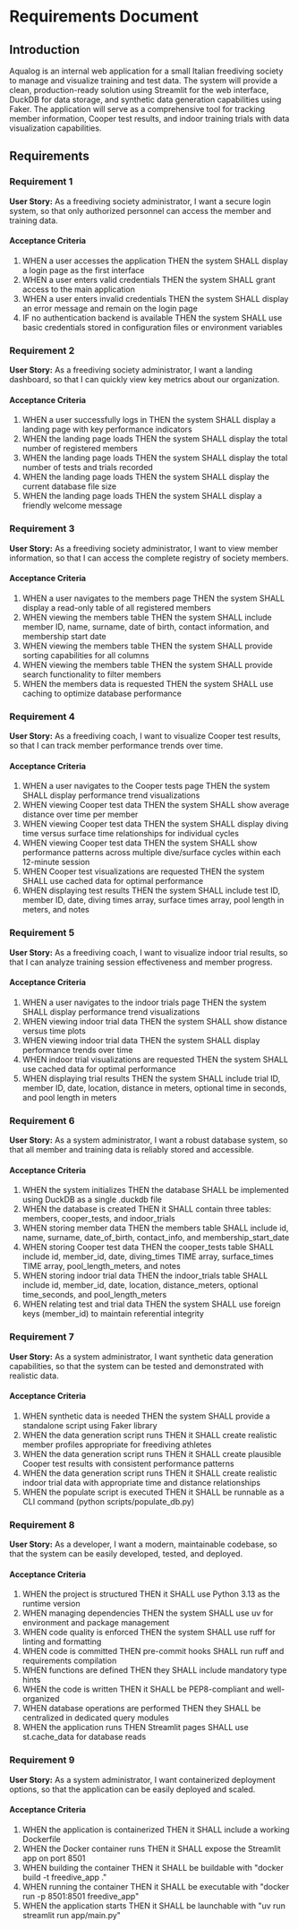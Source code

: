 # Requirements Document

## Introduction

Aqualog is an internal web application for a small Italian freediving society to manage and visualize training and test data. The system will provide a clean, production-ready solution using Streamlit for the web interface, DuckDB for data storage, and synthetic data generation capabilities using Faker. The application will serve as a comprehensive tool for tracking member information, Cooper test results, and indoor training trials with data visualization capabilities.

## Requirements

### Requirement 1

**User Story:** As a freediving society administrator, I want a secure login system, so that only authorized personnel can access the member and training data.

#### Acceptance Criteria

1. WHEN a user accesses the application THEN the system SHALL display a login page as the first interface
2. WHEN a user enters valid credentials THEN the system SHALL grant access to the main application
3. WHEN a user enters invalid credentials THEN the system SHALL display an error message and remain on the login page
4. IF no authentication backend is available THEN the system SHALL use basic credentials stored in configuration files or environment variables

### Requirement 2

**User Story:** As a freediving society administrator, I want a landing dashboard, so that I can quickly view key metrics about our organization.

#### Acceptance Criteria

1. WHEN a user successfully logs in THEN the system SHALL display a landing page with key performance indicators
2. WHEN the landing page loads THEN the system SHALL display the total number of registered members
3. WHEN the landing page loads THEN the system SHALL display the total number of tests and trials recorded
4. WHEN the landing page loads THEN the system SHALL display the current database file size
5. WHEN the landing page loads THEN the system SHALL display a friendly welcome message

### Requirement 3

**User Story:** As a freediving society administrator, I want to view member information, so that I can access the complete registry of society members.

#### Acceptance Criteria

1. WHEN a user navigates to the members page THEN the system SHALL display a read-only table of all registered members
2. WHEN viewing the members table THEN the system SHALL include member ID, name, surname, date of birth, contact information, and membership start date
3. WHEN viewing the members table THEN the system SHALL provide sorting capabilities for all columns
4. WHEN viewing the members table THEN the system SHALL provide search functionality to filter members
5. WHEN the members data is requested THEN the system SHALL use caching to optimize database performance

### Requirement 4

**User Story:** As a freediving coach, I want to visualize Cooper test results, so that I can track member performance trends over time.

#### Acceptance Criteria

1. WHEN a user navigates to the Cooper tests page THEN the system SHALL display performance trend visualizations
2. WHEN viewing Cooper test data THEN the system SHALL show average distance over time per member
3. WHEN viewing Cooper test data THEN the system SHALL display diving time versus surface time relationships for individual cycles
4. WHEN viewing Cooper test data THEN the system SHALL show performance patterns across multiple dive/surface cycles within each 12-minute session
4. WHEN Cooper test visualizations are requested THEN the system SHALL use cached data for optimal performance
5. WHEN displaying test results THEN the system SHALL include test ID, member ID, date, diving times array, surface times array, pool length in meters, and notes

### Requirement 5

**User Story:** As a freediving coach, I want to visualize indoor trial results, so that I can analyze training session effectiveness and member progress.

#### Acceptance Criteria

1. WHEN a user navigates to the indoor trials page THEN the system SHALL display performance trend visualizations
2. WHEN viewing indoor trial data THEN the system SHALL show distance versus time plots
3. WHEN viewing indoor trial data THEN the system SHALL display performance trends over time
4. WHEN indoor trial visualizations are requested THEN the system SHALL use cached data for optimal performance
5. WHEN displaying trial results THEN the system SHALL include trial ID, member ID, date, location, distance in meters, optional time in seconds, and pool length in meters

### Requirement 6

**User Story:** As a system administrator, I want a robust database system, so that all member and training data is reliably stored and accessible.

#### Acceptance Criteria

1. WHEN the system initializes THEN the database SHALL be implemented using DuckDB as a single .duckdb file
2. WHEN the database is created THEN it SHALL contain three tables: members, cooper_tests, and indoor_trials
3. WHEN storing member data THEN the members table SHALL include id, name, surname, date_of_birth, contact_info, and membership_start_date
4. WHEN storing Cooper test data THEN the cooper_tests table SHALL include id, member_id, date, diving_times TIME array, surface_times TIME array, pool_length_meters, and notes
5. WHEN storing indoor trial data THEN the indoor_trials table SHALL include id, member_id, date, location, distance_meters, optional time_seconds, and pool_length_meters
6. WHEN relating test and trial data THEN the system SHALL use foreign keys (member_id) to maintain referential integrity

### Requirement 7

**User Story:** As a system administrator, I want synthetic data generation capabilities, so that the system can be tested and demonstrated with realistic data.

#### Acceptance Criteria

1. WHEN synthetic data is needed THEN the system SHALL provide a standalone script using Faker library
2. WHEN the data generation script runs THEN it SHALL create realistic member profiles appropriate for freediving athletes
3. WHEN the data generation script runs THEN it SHALL create plausible Cooper test results with consistent performance patterns
4. WHEN the data generation script runs THEN it SHALL create realistic indoor trial data with appropriate time and distance relationships
5. WHEN the populate script is executed THEN it SHALL be runnable as a CLI command (python scripts/populate_db.py)

### Requirement 8

**User Story:** As a developer, I want a modern, maintainable codebase, so that the system can be easily developed, tested, and deployed.

#### Acceptance Criteria

1. WHEN the project is structured THEN it SHALL use Python 3.13 as the runtime version
2. WHEN managing dependencies THEN the system SHALL use uv for environment and package management
3. WHEN code quality is enforced THEN the system SHALL use ruff for linting and formatting
4. WHEN code is committed THEN pre-commit hooks SHALL run ruff and requirements compilation
5. WHEN functions are defined THEN they SHALL include mandatory type hints
6. WHEN the code is written THEN it SHALL be PEP8-compliant and well-organized
7. WHEN database operations are performed THEN they SHALL be centralized in dedicated query modules
8. WHEN the application runs THEN Streamlit pages SHALL use st.cache_data for database reads

### Requirement 9

**User Story:** As a system administrator, I want containerized deployment options, so that the application can be easily deployed and scaled.

#### Acceptance Criteria

1. WHEN the application is containerized THEN it SHALL include a working Dockerfile
2. WHEN the Docker container runs THEN it SHALL expose the Streamlit app on port 8501
3. WHEN building the container THEN it SHALL be buildable with "docker build -t freedive_app ."
4. WHEN running the container THEN it SHALL be executable with "docker run -p 8501:8501 freedive_app"
5. WHEN the application starts THEN it SHALL be launchable with "uv run streamlit run app/main.py"